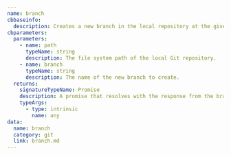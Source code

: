 ```yaml
---
name: branch
cbbaseinfo:
  description: Creates a new branch in the local repository at the given path.
cbparameters:
  parameters:
    - name: path
      typeName: string
      description: The file system path of the local Git repository.
    - name: branch
      typeName: string
      description: The name of the new branch to create.
  returns:
    signatureTypeName: Promise
    description: A promise that resolves with the response from the branch event.
    typeArgs:
      - type: intrinsic
        name: any
data:
  name: branch
  category: git
  link: branch.md
---
```

<CBBaseInfo/> 
 <CBParameters/>